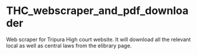 # THC_webscraper_and_pdf_downloader
Web scraper for Tripura High court website. It will download all the relevant local as well as central laws from the elibrary page.
